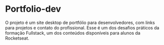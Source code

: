 # Portfolio-dev
 O projeto é um site desktop de portfólio para desenvolvedores, com links para projetos e contato do profissional.  Esse é um dos desafios práticos da formação Fullstack, um dos conteúdos disponíveis para alunos da Rocketseat. 
